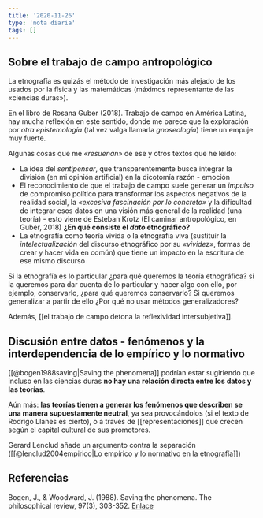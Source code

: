 ```yaml
---
title: '2020-11-26'
type: 'nota diaria'
tags: []
---
```


## Sobre el trabajo de campo antropológico

La etnografía es quizás el método de investigación más alejado de los usados por la física y las matemáticas (máximos representante de las «ciencias duras»).

En el libro de Rosana Guber (2018). Trabajo de campo en América Latina, hay mucha reflexión en este sentido, donde me parece que la exploración por *otra epistemología* (tal vez valga llamarla *gnoseología*) tiene un empuje muy fuerte.

Algunas cosas que me *«resuenan»* de ese y otros textos que he leído:

- La idea del *sentipensar*, que transparentemente busca integrar la división (en mi opinión artificial) en la dicotomía razón - emoción
- El reconocimiento de que el trabajo de campo suele generar un *impulso* de compromiso político para transformar los aspectos negativos de la realidad social, la *«excesiva fascinación por lo concreto»* y la dificultad de integrar esos datos en una visión más general de la realidad (una teoría) - esto viene de Esteban Krotz (El caminar antropológico, en Guber, 2018) **¿En qué consiste el *dato* etnográfico?**
- La etnografía como teoría vivida o la etnografía viva (sustituir la *intelectualización* del discurso etnográfico por su *«vividez»*, formas de crear y hacer vida en común) que tiene un impacto en la escritura de ese mismo discurso

Si la etnografía es lo particular ¿para qué queremos la teoría etnográfica? si la queremos para dar cuenta de lo particular y hacer algo con ello, por ejemplo, conservarlo, ¿para qué queremos conservarlo? Si queremos generalizar a partir de ello ¿Por qué no usar métodos generalizadores?

Además, [[el trabajo de campo detona la reflexividad intersubjetiva]].

## Discusión entre datos - fenómenos y la interdependencia de lo empírico y lo normativo

[[@bogen1988saving|Saving the phenomena]] podrían estar sugiriendo que incluso en las ciencias duras **no hay una relación directa entre los datos y las teorías**. 

Aún más: **las teorías tienen a generar los fenómenos que describen se una manera supuestamente neutral**, ya sea provocándolos (si el texto de Rodrigo Llanes es cierto), o a través de [[representaciones]] que crecen según el capital cultural de sus promotores. 

Gerard Lenclud añade un argumento contra la separación ([[@lenclud2004empirico|Lo empírico y lo normativo en la etnografía]])

## Referencias

Bogen, J., & Woodward, J. (1988). Saving the phenomena. The philosophical review, 97(3), 303-352. [Enlace](http://www.pitt.edu/~rtjbog/bogen/saving.pdf)
